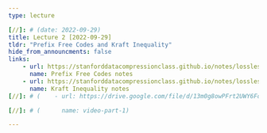 ```yaml
---
type: lecture

[//]: # (date: 2022-09-29)
title: Lecture 2 [2022-09-29]
tldr: "Prefix Free Codes and Kraft Inequality"
hide_from_announcments: false
links: 
    - url: https://stanforddatacompressionclass.github.io/notes/lossless_iid/prefix_free_codes.html
      name: Prefix Free Codes notes
    - url: https://stanforddatacompressionclass.github.io/notes/lossless_iid/kraft_ineq_and_optimality.html
      name: Kraft Inequality notes
[//]: # (    - url: https://drive.google.com/file/d/13m0g8owPFrt2UWY6FotD5lzmBf0X6klF/view?usp=sharing)

[//]: # (      name: video-part-1)

---
```

